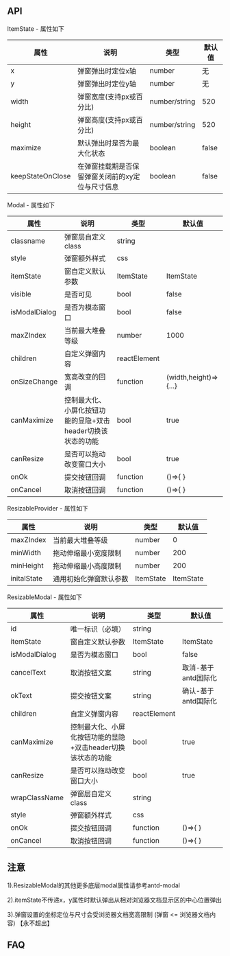 ## API
ItemState - 属性如下

| 属性             | 说明                                             | 类型          | 默认值 |
| ---------------- | ------------------------------------------------ | ------------- | ------ |
| x                | 弹窗弹出时定位x轴                                | number        | 无     |
| y                | 弹窗弹出时定位y轴                                | number        | 无     |
| width            | 弹窗宽度(支持px或百分比)                         | number/string | 520    |
| height           | 弹窗高度(支持px或百分比)                         | number/string | 520    |
| maximize         | 默认弹出时是否为最大化状态                       | boolean       | false  |
| keepStateOnClose | 在弹窗挂载期是否保留弹窗关闭前的xy定位与尺寸信息 | boolean       | false  |

Modal - 属性如下

| 属性          | 说明                                                        | 类型         | 默认值                |
| ------------- | ----------------------------------------------------------- | ------------ | --------------------- |
| classname     | 弹窗层自定义class                                           | string       |                       |
| style         | 弹窗额外样式                                                | css          |                       |
| itemState     | 窗自定义默认参数                                            | ItemState    | ItemState             |
| visible       | 是否可见                                                    | bool         | false                 |
| isModalDialog | 是否为模态窗口                                              | bool         | false                 |
| maxZIndex     | 当前最大堆叠等级                                            | number       | 1000                  |
| children      | 自定义弹窗内容                                              | reactElement |                       |
| onSizeChange  | 宽高改变的回调                                              | function     | (width,height)=>{...} |
| canMaximize   | 控制最大化、小屏化按钮功能的显隐+双击header切换该状态的功能 | bool         | true                  |
| canResize     | 是否可以拖动改变窗口大小                                    | bool         | true                  |
| onOk          | 提交按钮回调                                                | function     | ()=>{ }               |
| onCancel      | 取消按钮回调                                                | function     | ()=>{ }               |

ResizableProvider - 属性如下

| 属性        | 说明                   | 类型      | 默认值    |
| ----------- | ---------------------- | --------- | --------- |
| maxZIndex   | 当前最大堆叠等级       | number    | 0         |
| minWidth    | 拖动伸缩最小宽度限制   | number    | 200       |
| minHeight   | 拖动伸缩最小高度限制   | number    | 200       |
| initalState | 通用初始化弹窗默认参数 | ItemState | ItemState |

ResizableModal - 属性如下

| 属性          | 说明                                                        | 类型         | 默认值              |
| ------------- | ----------------------------------------------------------- | ------------ | ------------------- |
| id            | 唯一标识（必填）                                            | string       |                     |
| itemState     | 窗自定义默认参数                                            | ItemState    | ItemState           |
| isModalDialog | 是否为模态窗口                                              | bool         | false               |
| cancelText    | 取消按钮文案                                                | string       | 取消-基于antd国际化 |
| okText        | 提交按钮文案                                                | string       | 确认-基于antd国际化 |
| children      | 自定义弹窗内容                                              | reactElement |                     |
| canMaximize   | 控制最大化、小屏化按钮功能的显隐+双击header切换该状态的功能 | bool         | true                |
| canResize     | 是否可以拖动改变窗口大小                                    | bool         | true                |
| wrapClassName | 弹窗层自定义class                                           | string       |                     |
| style         | 弹窗额外样式                                                | css          |                     |
| onOk          | 提交按钮回调                                                | function     | ()=>{ }             |
| onCancel      | 取消按钮回调                                                | function     | ()=>{ }             |

## 注意
1).ResizableModal的其他更多底层modal属性请参考antd-modal

2).itemState不传递x，y属性时默认弹出从相对浏览器文档显示区的中心位置弹出

3).弹窗设置的坐标定位与尺寸会受浏览器文档宽高限制 (弹窗 <= 浏览器文档内容) 【永不超出】

## FAQ